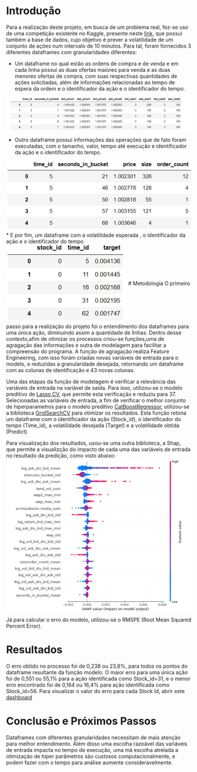 # Introdução
Para a realização deste projeto, em busca de um problema real, fez-se uso de uma competição existente no Kaggle, presente neste [link](https://www.kaggle.com/competitions/optiver-realized-volatility-prediction/), que possui também a base de dados, cujo objetivo é prever a volatilidade de um conjunto de ações num intervalo de 10 minutos. Para tal, foram fornecidos 3 diferentes dataframes com granularidades diferentes:

  * Um dataframe no qual estão as ordens de compra e de venda e em cada linha possui as duas ofertas maiores para venda e as duas menores ofertas de compra, com suas respectivas quantidades de ações solicitadas, além de informações relacionadas ao tempo de espera da ordem e o identificador da ação e o identificador do tempo.
   <img src="https://github.com/IGCorrea/IronHack/blob/main/Projeto%203/imagens/book%20table.JPG"  align="center">
  
  * Outro dataframe possui informações das operações que de fato foram executadas, com o tamanho, valor, tempo até execução e identificador da ação e o identificador do tempo.
   <img src="https://github.com/IGCorrea/IronHack/blob/main/Projeto%203/imagens/trade_st0.JPG" align="center">
  * E por fim, um dataframe com a volatilidade esperada , o identificador da ação e o identificador do tempo
   <img src="https://github.com/IGCorrea/IronHack/blob/main/Projeto%203/imagens/target_table.JPG" align="center">
# Metodologia
O primeiro passo para a realização do projeto foi o entendimento dos dataframes para uma única ação, diminuindo assim a quantidade de linhas. Dentro desse contexto,afim de otimizar os processos criou-se funções,uma de agragação das informações e outra de modelagem para facilitar a compreensão do programa. A função de agragação realiza Feature Engineering, com isso foram criadas novas variáveis de entrada para o modelo, e reduzidas a granularidade desejada, retornando um dataframe com as colunas de identificação e 43 novas colunas.

 Uma das etapas da função de modelagem é verificar a relevância das variáveis de entrada na variável de saída. Para isso, utilizou-se o modelo preditivo de [Lasso CV](https://scikit-learn.org/stable/modules/generated/sklearn.linear_model.LassoCV.html), que permite esta verificação e reduziu para 37. Selecionadas as variáveis de entrada, a fim de verificar o melhor conjunto de hiperparametros para o modelo preditivo [CatBoostRegressor](https://catboost.ai/en/docs/), utilizou-se a biblioteca [GridSearchCV](https://scikit-learn.org/stable/modules/generated/sklearn.model_selection.GridSearchCV.html) para otimizar os resultados. Esta função retona um dataframe com o identificador da ação (Stock_id), o identificador do tempo (Time_id), a volatilidade desejada (Target) e a volatilidade obtida (Predict) 

Para visualização dos resultados, usou-se uma outra biblioteca, a Shap, que permite a visualizção do impacto de cada uma das variáveis de entrada no resultado da predição, como visto abaixo:
<img src="https://github.com/IGCorrea/IronHack/blob/main/Projeto%203/imagens/shap.JPG"  align="center">

 Já para calcular o erro do modelo, utilizou-se o RMSPE (Root Mean Squared Percent Error).
# Resultados

O erro obtido no processo foi de 0,238 ou 23,8%, para todos os pontos do dataframe resultante da função modelo. O maior erro para uma única ação foi de 0,551 ou 55,1% para a ação identificada como Stock_id=31, e o menor erro encontrado foi de 0,164 ou 16,4% para ação identificada como Stock_id=56.
Para visualizar o valor do erro para cada Stock Id, abrir este [dashboard](https://public.tableau.com/views/RMSPE/Dashboard1?:language=pt-BR&:display_count=n&:origin=viz_share_link)

# Conclusão e Próximos Passos

Dataframes com diferentes granularidades necessitam de mais atenção para melhor entendimento. Além disso uma escolha razoável das variáveis de entrada impacta no tempo de execução, uma má escolha atrelada a otimização de hiper parâmetros são custosos computacionalmente, e podem fazer com o tempo para análise aumente consideravelmente.
 
